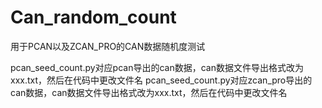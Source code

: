 # Can_random_count
用于PCAN以及ZCAN_PRO的CAN数据随机度测试

pcan_seed_count.py对应pcan导出的can数据，can数据文件导出格式改为xxx.txt，然后在代码中更改文件名
pcan_seed_count.py对应zcan_pro导出的can数据，can数据文件导出格式改为xxx.txt，然后在代码中更改文件名
